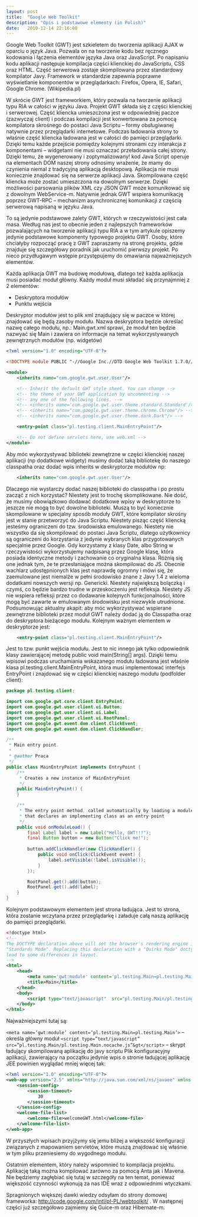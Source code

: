 ```yaml
---
layout: post
title:  "Google Web Toolkit"
description: "Opis i podstawowe elementy (in Polish)"
date:   2010-12-14 22:16:00
---
```


Google Web Toolkit (GWT) jest szkieletem do tworzenia aplikacji AJAX w oparciu o język Java. Pozwala on na tworzenie kodu bez ręcznego kodowania i łączenia elementów języka Java oraz JavaScript. Po napisaniu kodu aplikacji następuje kompilacja części klienckiej do JavaScriptu, CSS oraz HTML. Część serwerowa zostaje skompilowana przez standardowy kompilator Javy. Framework w standardzie zapewnia poprawne wyświetlanie komponentów w przeglądarkach: Firefox, Opera, IE, Safari, Google Chrome. (Wikipedia.pl)

W skrócie GWT jest frameworkiem, który pozwala na tworzenie aplikacji typu RIA w całości w języku Java. Projekt GWT składa się z części klienckiej i serwerowej. Część kliencka umieszczona jest w odpowiedniej paczce (zazwyczaj client) i podczas kompilacji jest konwertowana za pomocą kompilatora skrośnego do postaci Java Scriptu – formy obsługiwanej natywnie przez przeglądarki internetowe.
Podczas ładowania strony to właśnie część kliencka ładowana jest w całości do pamięci przeglądarki. Dzięki temu każde przejście pomiędzy kolejnymi stronami czy interakcja z komponentami – widgetami nie musi oznaczać przeładowania całej strony. Dzięki temu, że wygenerowany i zoptymalizowany! kod Java Script operuje na elementach DOM naszej strony odnosimy wrażenie, że mamy do czynienia niemal z tradycyjną aplikacją desktopową.
Aplikacja nie musi koniecznie znajdować się na serwerze aplikacji Java. Skompilowana część kliencka może zostać umieszczona na dowolnym serwerze. Dzięki możliwości parsowania plików XML czy JSON GWT może komunikować się z dowolnym WebService-m. Natywnie jednak GWT wspiera komunikację poprzez GWT-RPC – mechanizm asynchronicznej komunikacji z częścią serwerową napisaną w języku Java.

To są jedynie podstawowe zalety GWT, których w rzeczywistości jest cała masa. Według nas jest to obecnie jeden z najlepszych frameworków pozwalających na tworzenie aplikacji typu RIA a w tym artykule opiszemy jedynie podstawowe komponenty typowego projektu GWT. Osoby, które chciałyby rozpocząć pracę z GWT zapraszamy na stronę projektu, gdzie znajduje się szczegółowy poradnik jak uruchomić pierwszy projekt. Po nieco przydługawym wstępie przystępujemy do omawiania najważniejszych elementów.

Każda aplikacja GWT ma budowę modułową, dlatego też każda aplikacja musi posiadać moduł główny. Każdy moduł musi składać się przynajmniej z 2 elementów:

* Deskryptora modułów
* Punktu wejścia


Deskryptor modułów jest to plik xml znajdujący się w paczce w której znajdować się będą zasoby modułu. Nazwa deskryptora będzie określać nazwę całego modułu, np.: Main.gwt.xml sprawi, że moduł ten będzie nazwyać się Main i zawiera on informacje na temat wykorzystywanych zewnętrznych modułów (np. widgetów)

```xml
<?xml version="1.0" encoding="UTF-8"?>

<!DOCTYPE module PUBLIC "-//Google Inc.//DTD Google Web Toolkit 1.7.0//EN" "http://google-web-toolkit.googlecode.com/svn/tags/1.7.0/distro-source/core/src/gwt-module.dtd">

<module>
    <inherits name="com.google.gwt.user.User"/>

    <!-- Inherit the default GWT style sheet. You can change -->
    <!-- the theme of your GWT application by uncommenting -->
    <!-- any one of the following lines. -->
    <!-- <inherits name='com.google.gwt.user.theme.standard.Standard'/> -->
    <!-- <inherits name="com.google.gwt.user.theme.chrome.Chrome"/> -->
    <!-- <inherits name="com.google.gwt.user.theme.dark.Dark"/> -->

    <entry-point class="pl.testing.client.MainEntryPoint"/>

    <!-- Do not define servlets here, use web.xml -->
</module>
```


Aby móc wykorzystywać biblioteki zewnętrzne w części klienckiej naszej aplikacji (np dodatkowe widgety) musimy dodać taką bibliotekę do naszego classpatha oraz dodać wpis inherits w deskryptorze modułów np:


```xml
    <inherits name="com.google.gwt.user.User"/>
```

Dlaczego nie wystarczy dodać naszej biblioteki do classpatha i po prostu zacząć z nich korzystać? Niestety jest to trochę skomplikowane. Nie dość, że musimy obowiązkowo dodawać dodatkowe wpisy w deskryptorze to jeszcze nie mogą to być dowolne biblioteki. Muszą to być koniecznie skompilowane w specjalny sposób moduły GWT, które kompilator skrośny jest w stanie przetworzyć do Java Scriptu. Niestety pisząc część kliencką jesteśmy ograniczeni do tzw. środowiska emulowanego. Niestety nie wszystko da się skompilować do postaci Java Scriptu, dlatego użytkownicy są ograniczeni do korzystania z jedynie wybranych klas przygotowanych specjalnie przez Google. Gdy korzystamy z klasy Date, albo String w rzeczywistości wykorzystujemy nadpisaną przez Google klasę, która posiada identyczne metody i zachowanie co oryginalna klasa. Różnią się one jednak tym, że te przesłaniające można skompilować do JS. Obecnie wachlarz udostępnionych klas jest naprawdę ogromny i mówi się, że zaemulowane jest niemalże w pełni środowisko znane z Javy 1.4 z wieloma dodatkami nowszych wersji np. Genericki. Niestety największą bolączką i czymś, co będzie bardzo trudne w przeskoczeniu jest refleksja. Niestety JS nie wspiera refleksji przez co dodawanie kolejnych funkcjonalności, które mogą być zawarte w emulowanym środowisku jest niezwykle utrudnione.
Podsumowując aktualny akapit: aby móc wykorzystywać wspierane zewnętrzne biblioteki przez moduł GWT należy dodać ją do Classpatha oraz do deskryptora bieżącego modułu.
Kolejnym ważnym elementem w deskryptorze jest:

```xml
    <entry-point class="pl.testing.client.MainEntryPoint"/>
```

Jest to tzw. punkt wejścia modułu. Jest to nic innego jak tylko odpowiednik klasy zawierającej metodę public void main(String[] args). Dzięki temu wpisowi podczas uruchamiania wskazanego modułu ładowana jest właśnie klasa pl.testing.client.MainEntryPoint, która musi implementować interfejs EntryPoint i znajdować się w części klienckiej naszego modułu (podfolder client):

```java
package pl.testing.client;

import com.google.gwt.core.client.EntryPoint;
import com.google.gwt.user.client.ui.Button;
import com.google.gwt.user.client.ui.Label;
import com.google.gwt.user.client.ui.RootPanel;
import com.google.gwt.event.dom.client.ClickEvent;
import com.google.gwt.event.dom.client.ClickHandler;

/**
 * Main entry point.
 *
 * @author Praca
 */
public class MainEntryPoint implements EntryPoint {
    /** 
     * Creates a new instance of MainEntryPoint
     */
    public MainEntryPoint() {
    }

    /** 
     * The entry point method, called automatically by loading a module
     * that declares an implementing class as an entry-point
     */
    public void onModuleLoad() {
        final Label label = new Label("Hello, GWT!!!");
        final Button button = new Button("Click me!");
        
        button.addClickHandler(new ClickHandler() {
            public void onClick(ClickEvent event) {
                label.setVisible(!label.isVisible());
            }
        });

        RootPanel.get().add(button);
        RootPanel.get().add(label);
    }
}
```

Kolejnym podstawowym elementem jest strona ładująca. Jest to strona, która zostanie wczytana przez przeglądarkę i załaduje całą naszą aplikację do pamięci przeglądarki.

```xml
<!doctype html>
<!--
The DOCTYPE declaration above will set the browser's rendering engine into
"Standards Mode". Replacing this declaration with a "Quirks Mode" doctype may
lead to some differences in layout.
-->
<html>
    <head>
        <meta name='gwt:module' content='pl.testing.Main=pl.testing.Main'>
        <title>Main</title>
    </head>
    <body>
        <script type="text/javascript"  src="pl.testing.Main/pl.testing.Main.nocache.js"></script>
    </body>
</html>
```

Najważniejszymi tutaj są:

```<meta name=’gwt:module’ content=’pl.testing.Main=pl.testing.Main’>``` – określa główny moduł
```<script type=”text/javascript” src=”pl.testing.Main/pl.testing.Main.nocache.js”&gt</script>``` – skrypt ładujący skompilowaną aplikację do javy scriptu
Plik konfiguracyjny aplikacji, zawierający na początku jedynie wpis o stronie ładującej aplikację JEE powinien wyglądać mniej więcej tak:

```xml
<?xml version="1.0" encoding="UTF-8"?>
<web-app version="2.5" xmlns="http://java.sun.com/xml/ns/javaee" xmlns:xsi="http://www.w3.org/2001/XMLSchema-instance" xsi:schemaLocation="http://java.sun.com/xml/ns/javaee http://java.sun.com/xml/ns/javaee/web-app_2_5.xsd">
    <session-config>
        <session-timeout>
            30
        </session-timeout>
    </session-config>
    <welcome-file-list>
        <welcome-file>welcomeGWT.html</welcome-file>
    </welcome-file-list>
</web-app>
```

W przyszłych wpisach przyjżymy się jemu bliżej a większość konfiguracji związanych z mapowaniem servletów, które muszą znajdować się właśnie w tym pliku przeniesiemy do wygodnego modułu.

Ostatnim elementem, który należy wspomnieć to kompilacja projektu. Aplikację taką można kompilować zarówno za pomocą Anta jak i Mavena. Nie będziemy zagłębiać się tutaj w szczegóły na ten temat, ponieważ większość czynności wykonują za nas IDE wraz z odpowiednimi wtyczkami.

Spragnionych większej dawki wiedzy odsyłam do strony domowej frameworka: http://code.google.com/intl/pl-PL/webtoolkit/ .
W następnej części już szczegółowo zajmiemy się Guice-m oraz Hibernate-m.